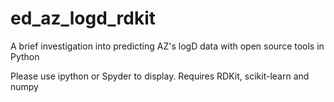 # ed_az_logd_rdkit
A brief investigation into predicting AZ's logD data with open source tools in Python

Please use ipython or Spyder to display.  Requires RDKit, scikit-learn and numpy

